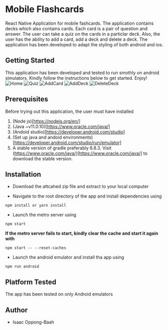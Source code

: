 # Mobile Flashcards
React Native Application for mobile fashcards. The application contains decks which also contains cards. Each card is a pair of question and answer. The user can take a quiz on the cards in a particlar deck. Also, the user has the ability to add a card, add a deck and delete a deck. The application has been developed to adapt the styling of both android and ios.

## Getting Started
This application has been developed and tested to run smothly on android simulators. Kindly follow the instructions below to get started. Enjoy!
![Home](src/utils/assets/screenshots/home.png "Home")
![Quiz](src/utils/assets/screenshots/quiz.png "Quiz")
![AddCard](src/utils/assets/screenshots/addcard.png "Add Card")
![AddDeck](src/utils/assets/screenshots/addDeck.png "Add Deck")
![DeleteDeck](src/utils/assets/screenshots/deleteDeck.png "Delete Deck")


## Prerequisites
Before trying out this application, the user must have installed
1. (Node js)[https://nodejs.org/en/]
2. (Java ~v11.0.10)[https://www.oracle.com/java/]
3. (Andoid studio)[https://developer.android.com/studio]
4. (Set up java and andoid environments)[https://developer.android.com/studio/run/emulator]
5. A stable version of gradle preferably 6.8.3. Visit (https://www.oracle.com/java/)[https://www.oracle.com/java/] to download the stable version.

## Installation
- Download the attcahed zip file and extract to your local computer

- Navigate to the root directory of the app and install dependencies using
```
npm install or yarn install
```
- Launch the metro server using
```
npm start
```
**If the metro server fails to start, kindly clear the cache and start it again with**
```
npm start -- --reset-caches
```
- Launch the android emulator and install tha app using
```
npm run android
```

## Platform Tested
The app has been tested on only Android emulators

## Author
- Isaac Oppong-Baah